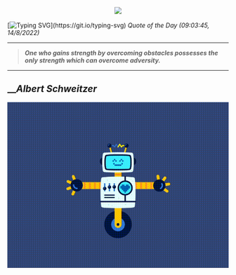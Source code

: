 <p align='center'><img src='https://komarev.com/ghpvc/?username=hungpurdie&label=Total+Vistors&color=brightgreen&style=plastic'></p> 

[![Typing SVG](https://readme-typing-svg.herokuapp.com?font=Press+Start+2P&color=C2F784&size=35&width=900&height=100&lines=Hello+World%2C+I'm+Hung+!)](https://git.io/typing-svg) 
 _Quote of the Day (09:03:45, 14/8/2022)_
___
>**_One who gains strength by overcoming obstacles possesses the only strength which can overcome adversity._**
___

## __**_Albert Schweitzer_**

![RobotDance](src/assets/images/robot-dancing-dribble.gif?style=center)
